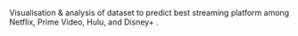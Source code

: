 Visualisation & analysis of dataset to predict best streaming platform among Netflix, Prime Video, Hulu, and Disney+ . 
